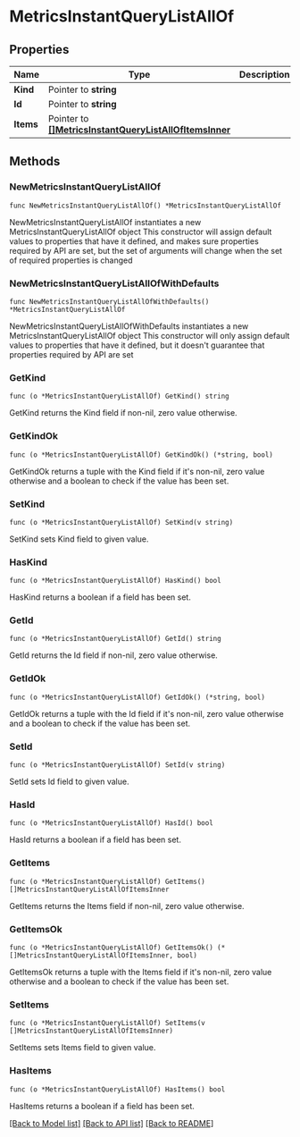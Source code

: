 # MetricsInstantQueryListAllOf

## Properties

Name | Type | Description | Notes
------------ | ------------- | ------------- | -------------
**Kind** | Pointer to **string** |  | [optional] 
**Id** | Pointer to **string** |  | [optional] 
**Items** | Pointer to [**[]MetricsInstantQueryListAllOfItemsInner**](MetricsInstantQueryListAllOfItemsInner.md) |  | [optional] 

## Methods

### NewMetricsInstantQueryListAllOf

`func NewMetricsInstantQueryListAllOf() *MetricsInstantQueryListAllOf`

NewMetricsInstantQueryListAllOf instantiates a new MetricsInstantQueryListAllOf object
This constructor will assign default values to properties that have it defined,
and makes sure properties required by API are set, but the set of arguments
will change when the set of required properties is changed

### NewMetricsInstantQueryListAllOfWithDefaults

`func NewMetricsInstantQueryListAllOfWithDefaults() *MetricsInstantQueryListAllOf`

NewMetricsInstantQueryListAllOfWithDefaults instantiates a new MetricsInstantQueryListAllOf object
This constructor will only assign default values to properties that have it defined,
but it doesn't guarantee that properties required by API are set

### GetKind

`func (o *MetricsInstantQueryListAllOf) GetKind() string`

GetKind returns the Kind field if non-nil, zero value otherwise.

### GetKindOk

`func (o *MetricsInstantQueryListAllOf) GetKindOk() (*string, bool)`

GetKindOk returns a tuple with the Kind field if it's non-nil, zero value otherwise
and a boolean to check if the value has been set.

### SetKind

`func (o *MetricsInstantQueryListAllOf) SetKind(v string)`

SetKind sets Kind field to given value.

### HasKind

`func (o *MetricsInstantQueryListAllOf) HasKind() bool`

HasKind returns a boolean if a field has been set.

### GetId

`func (o *MetricsInstantQueryListAllOf) GetId() string`

GetId returns the Id field if non-nil, zero value otherwise.

### GetIdOk

`func (o *MetricsInstantQueryListAllOf) GetIdOk() (*string, bool)`

GetIdOk returns a tuple with the Id field if it's non-nil, zero value otherwise
and a boolean to check if the value has been set.

### SetId

`func (o *MetricsInstantQueryListAllOf) SetId(v string)`

SetId sets Id field to given value.

### HasId

`func (o *MetricsInstantQueryListAllOf) HasId() bool`

HasId returns a boolean if a field has been set.

### GetItems

`func (o *MetricsInstantQueryListAllOf) GetItems() []MetricsInstantQueryListAllOfItemsInner`

GetItems returns the Items field if non-nil, zero value otherwise.

### GetItemsOk

`func (o *MetricsInstantQueryListAllOf) GetItemsOk() (*[]MetricsInstantQueryListAllOfItemsInner, bool)`

GetItemsOk returns a tuple with the Items field if it's non-nil, zero value otherwise
and a boolean to check if the value has been set.

### SetItems

`func (o *MetricsInstantQueryListAllOf) SetItems(v []MetricsInstantQueryListAllOfItemsInner)`

SetItems sets Items field to given value.

### HasItems

`func (o *MetricsInstantQueryListAllOf) HasItems() bool`

HasItems returns a boolean if a field has been set.


[[Back to Model list]](../README.md#documentation-for-models) [[Back to API list]](../README.md#documentation-for-api-endpoints) [[Back to README]](../README.md)


